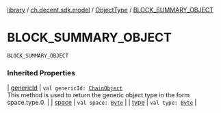 [library](../../index.md) / [ch.decent.sdk.model](../index.md) / [ObjectType](index.md) / [BLOCK_SUMMARY_OBJECT](./-b-l-o-c-k_-s-u-m-m-a-r-y_-o-b-j-e-c-t.md)

# BLOCK_SUMMARY_OBJECT

`BLOCK_SUMMARY_OBJECT`

### Inherited Properties

| [genericId](generic-id.md) | `val genericId: `[`ChainObject`](../-chain-object/index.md)<br>This method is used to return the generic object type in the form space.type.0. |
| [space](space.md) | `val space: `[`Byte`](https://kotlinlang.org/api/latest/jvm/stdlib/kotlin/-byte/index.html) |
| [type](type.md) | `val type: `[`Byte`](https://kotlinlang.org/api/latest/jvm/stdlib/kotlin/-byte/index.html) |

